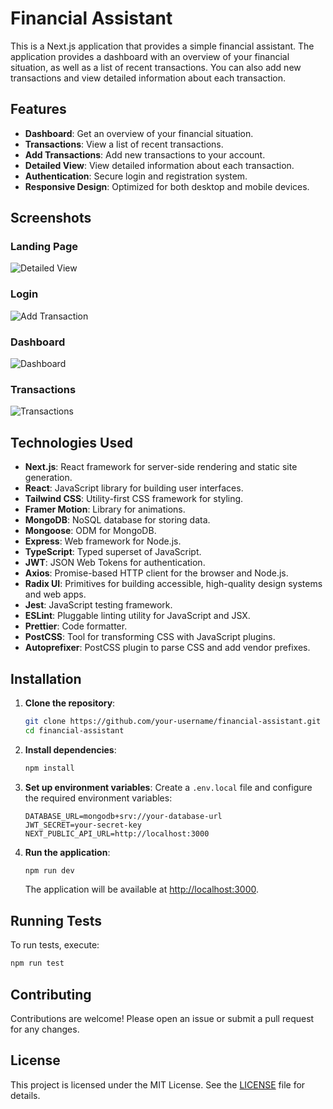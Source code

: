 # Financial Assistant

This is a Next.js application that provides a simple financial assistant. The application provides a dashboard with an overview of your financial situation, as well as a list of recent transactions. You can also add new transactions and view detailed information about each transaction.

## Features

- **Dashboard**: Get an overview of your financial situation.
- **Transactions**: View a list of recent transactions.
- **Add Transactions**: Add new transactions to your account.
- **Detailed View**: View detailed information about each transaction.
- **Authentication**: Secure login and registration system.
- **Responsive Design**: Optimized for both desktop and mobile devices.

## Screenshots

### Landing Page
![Detailed View](https://i.imgur.com/yQ1lUEH.png)

### Login
![Add Transaction](https://i.imgur.com/fGGtaZG.png)

### Dashboard
![Dashboard](https://i.imgur.com/vdrWtOU.png)

### Transactions
![Transactions](https://i.imgur.com/0tB2Pto.png)


## Technologies Used

- **Next.js**: React framework for server-side rendering and static site generation.
- **React**: JavaScript library for building user interfaces.
- **Tailwind CSS**: Utility-first CSS framework for styling.
- **Framer Motion**: Library for animations.
- **MongoDB**: NoSQL database for storing data.
- **Mongoose**: ODM for MongoDB.
- **Express**: Web framework for Node.js.
- **TypeScript**: Typed superset of JavaScript.
- **JWT**: JSON Web Tokens for authentication.
- **Axios**: Promise-based HTTP client for the browser and Node.js.
- **Radix UI**: Primitives for building accessible, high-quality design systems and web apps.
- **Jest**: JavaScript testing framework.
- **ESLint**: Pluggable linting utility for JavaScript and JSX.
- **Prettier**: Code formatter.
- **PostCSS**: Tool for transforming CSS with JavaScript plugins.
- **Autoprefixer**: PostCSS plugin to parse CSS and add vendor prefixes.

## Installation

1. **Clone the repository**:
   ```bash
   git clone https://github.com/your-username/financial-assistant.git
   cd financial-assistant
   ```

2. **Install dependencies**:
   ```bash
   npm install
   ```

3. **Set up environment variables**:
   Create a `.env.local` file and configure the required environment variables:
   ```
   DATABASE_URL=mongodb+srv://your-database-url
   JWT_SECRET=your-secret-key
   NEXT_PUBLIC_API_URL=http://localhost:3000
   ```

4. **Run the application**:
   ```bash
   npm run dev
   ```

   The application will be available at [http://localhost:3000](http://localhost:3000).

## Running Tests

To run tests, execute:
   ```bash
   npm run test
   ```

## Contributing

Contributions are welcome! Please open an issue or submit a pull request for any changes.

## License

This project is licensed under the MIT License. See the [LICENSE](LICENSE) file for details.
